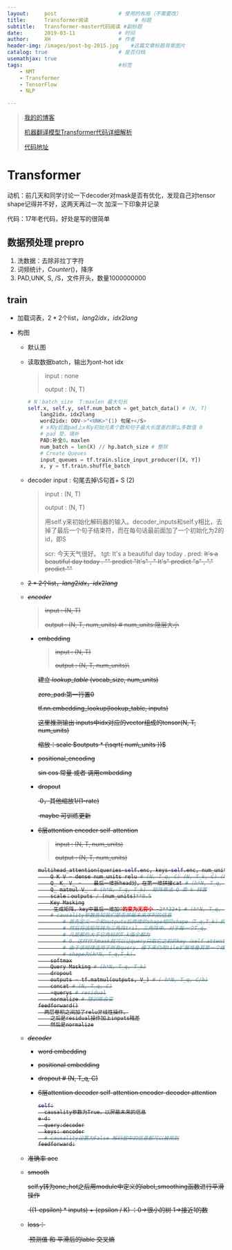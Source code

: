 ```yaml
---
layout:     post   				    # 使用的布局（不需要改）
title:      Transformer阅读 				# 标题 
subtitle:   Transformer-master代码阅读 #副标题
date:       2019-03-11 				# 时间
author:     XH 						# 作者
header-img: /images/post-bg-2015.jpg 	#这篇文章标题背景图片
catalog: true 						# 是否归档
usemathjax: true
tags:								#标签
    - NMT
    - Transformer
    - TensorFlow
    - NLP

---
```



> [我的的博客](https://xinghanzzy.github.io/)
>
> [机器翻译模型Transformer代码详细解析](https://blog.csdn.net/mijiaoxiaosan/article/details/74909076 )
>
> [代码地址](https://github.com/Xinghanzzy/transformer-simple/)



# Transformer

动机：前几天和同学讨论一下decoder对mask是否有优化，发现自己对tensor shape记得并不好，这两天再过一次 加深一下印象并记录

代码：17年老代码，好处是写的很简单

## 数据预处理 prepro

1. 洗数据：去除非拉丁字符 
2. 词频统计，$Counter()$，降序
3. PAD,UNK, S, /S，文件开头，数量1000000000

## train

- 加载词表，$2*2$个list，$lang2idx，idx2lang$

- 构图

  - 默认图

  - 读取数据batch，输出为ont-hot idx

    > input : none
    >
    > output : (N, T) 	

    ```python
    # N：batch_size  T:maxlen 最大句长
    self.x, self.y, self.num_batch = get_batch_data() # (N, T) 		
    	lang2idx，idx2lang
    	word2idx: OOV->"<UNK>"(1) 句尾+</S>
        # x和y后面pad上x和y初始元素个数和句子最大长度差的那么多数值 0
        # pad 垫，填补
    	PAD:补全0，maxlen
        num_batch = len(X) // hp.batch_size # 整除
        # Create Queues
        input_queues = tf.train.slice_input_producer([X, Y])
        x, y = tf.train.shuffle_batch
    ```

  - decoder input : 句尾去掉\S句首+ S (2)

    > input :  (N, T) 
    >
    > output : (N, T) 
    >
    > 用self.y来初始化解码器的输入。decoder_inputs和self.y相比，去掉了最后一个句子结束符，而在每句话最前面加了一个初始化为2的id，即S
    >
    > 
    >  scr: 今天天气很好。</S>
    >  tgt:     It's a beautiful day today .     </S>
    >  pred:    <S> It's a   beautiful day today .
    >    "<S>" predict "It's" ,   "<S> It's" predict "a" , "." predict "</S>"
    > 

  - $2*2$个list，$lang2idx，idx2lang$

  - $encoder$

    > input :  (N, T) 
    >
    > output : (N, T, num_units)   # num_units:隐层大小

    - embedding

      > input :  (N, T) 
      >
      > output : (N, T, num_units)\

      建立 $lookup\_table$ (vocab_size, num_units)

      zero_pad:第一行置0

      tf.nn.embedding_lookup(lookup_table, inputs)

      这里推测输出 inputs中idx对应的vector组成的tensor(N, T, num_units)

      缩放：scale  $outputs * (\sqrt{ num\_units })$

    - positional_encoding

      sin cos 常量 或者 调用embedding

    - dropout

      ​	0，其他缩放1/(1-rate)

      ​	maybe 可训练更新

    - 6层attention encoder self-attention

      > input :  (N, T, num_units)   
      >
      > output : (N, T, num_units)

      ```python
      multihead_attention(queries=self.enc, keys=self.enc, num_units=hp.hidden_units, num_heads=hp.num_heads, dropout_rate=hp.dropout_rate, is_training=is_training, causality=False)
          Q K V = dense num_units relu # (N, T_q, C) (N, T_k, C) (N, T_k, C)
          Q_ K_ V_ =	最后一维拆head分，在第一维拼接cat # (h*N, T_q, C/h) (h*N, T_k, C/h)  
          Q_ matmul V_  # (h*N, T_q, T_k)  矩阵乘法 Q 乘 k 转置
          scale：outputs / (num_units)**0.5
          Key Masking
           生成矩阵，key中最后一维加0的变为无穷小 -2**32+1 # (h*N, T_q, T_k)
          # causality参数告知我们是否屏蔽未来序列的信息
              # 首先定义一个和outputs后两维的shape相同shape（T_q,T_k）的一个张量（矩阵）。 
              # 然后将该矩阵转为三角阵tril。三角阵中，对于每一个T_q,
              # 凡是那些大于它角标的T_k值全都为
              # 0，这样作为mask就可以让query只取它之前的key（self attention中query即key）。
              # 由于该规律适用于所有query，接下来仍用tile扩展堆叠其第一个维度，构成masks，
              # shape为(h*N, T_q,T_k).
          softmax
          Query Masking # (h*N, T_q, T_k)
          dropout
          outputs = tf.matmul(outputs, V_) # ( h*N, T_q, C/h)
          concat # (N, T_q, C)
          +querys # residual
          normalize # 随训练会变
      feedforward()
      	两层卷积之间加了relu非线性操作。
          之后是residual操作加上inputs残差
          然后是normalize
      
      ```

  - $decoder$

    - word embedding 

    - positional embedding 

    - dropout  # (N, T_q, C)

    - 6层attention decoder self-attention  encoder-decoder attention

      ```python
      self:
      	causality参数为True，以屏蔽未来的信息
      e-d:
      	query:decoder
      	keys: encoder
      	# causality设置为False 解码器中的信息都可以被用到
      feedforward:
      ```

      

  - 准确率 acc

  - smooth

    ​	self.y转为one_hot之后用module中定义的label_smoothing函数进行平滑操作 

    ​	((1-epsilon) * inputs) + (epsilon / K) ：0->很小的树 1->接近1的数

  - loss：

    ​	 预测值 和 平滑后的lable 交叉熵

    